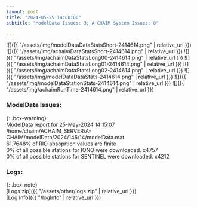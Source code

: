 ```yaml
---
layout: post
title: "2024-05-25 14:00:00"
subtitle: "ModelData Issues: 3; A-CHAIM System Issues: 0"

---
```


![]({{ "/assets/img/modelDataDataStatsShort-2414614.png" | relative_url }})
![]({{ "/assets/img/achaimDataStatsShort-2414614.png" | relative_url }})
![]({{ "/assets/img/achaimDataStatsLong00-2414614.png" | relative_url }})
![]({{ "/assets/img/achaimDataStatsLong01-2414614.png" | relative_url }})
![]({{ "/assets/img/achaimDataStatsLong02-2414614.png" | relative_url }})
![]({{ "/assets/img/modelDataDataStats-2414614.png" | relative_url }})
![]({{ "/assets/img/modelDataStationStats-2414614.png" | relative_url }})
![]({{ "/assets/img/achaimRunTime-2414614.png" | relative_url }})


### ModelData Issues:  
  
{: .box-warning}  
 ModelData report for 25-May-2024 14:15:07   
 /home/chaim/ACHAIM_SERVER/A-CHAIM/modelData/2024/146/14/modelData.mat   
 61.7648% of RIO absoprtion values are finite   
 0% of all possible stations for IONO were downloaded. x4757   
 0% of all possible stations for SENTINEL were downloaded. x4212   
  


### Logs:  
  
{: .box-note}  
[Logs.zip]({{ "/assets/other/logs.zip" | relative_url }})  
[Log Info]({{ "/logInfo" | relative_url }})  
